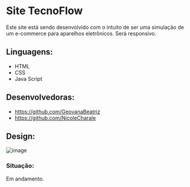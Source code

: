 # Site TecnoFlow

Este site está sendo desenvolvido com o intuito de ser uma simulação de um e-commerce para aparelhos eletrônicos. Será responsivo.

## Linguagens:
* HTML
* CSS
* Java Script

## Desenvolvedoras:

* https://github.com/GeovanaBeatriz
* https://github.com/NicoleCharale

## Design:
![image](https://user-images.githubusercontent.com/79049461/130875210-3588f7ec-38b0-42e9-b2f4-fbf7ead92819.png)


### Situação:
Em andamento.

